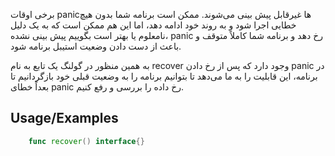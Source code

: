 
برخی اوقات panic‌ها غیرقابل پیش‌ بینی می‌شوند. ممکن است برنامه شما بدون هیچ خطایی اجرا شود و به روند خود ادامه دهد، اما این هم ممکن است که به یک دلیل نامعلوم یا بهتر است بگوییم پیش بینی نشده، panic رخ دهد و برنامه شما کاملاً متوقف و باعث از دست دادن وضعیت استیبل برنامه شود.

به همین منظور در گولنگ یک تابع به نام recover وجود دارد که پس از رخ دادن panic در برنامه، این قابلیت را به ما می‌دهد تا بتوانیم برنامه را به وضعیت قبلی خود بازگردانیم تا بعداً خطای panic رخ داده را بررسی و رفع کنیم.


## Usage/Examples

```Go
    func recover() interface{}
```

